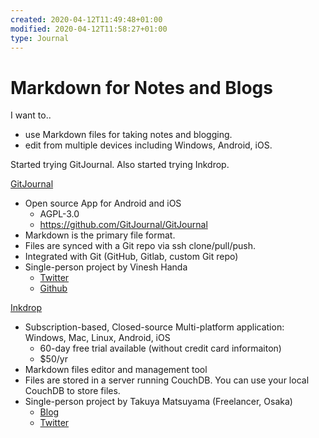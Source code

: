 ```yaml
---
created: 2020-04-12T11:49:48+01:00
modified: 2020-04-12T11:58:27+01:00
type: Journal
---
```


# Markdown for Notes and Blogs

I want to..

- use Markdown files for taking notes and blogging.
- edit from multiple devices including Windows, Android, iOS.

Started trying GitJournal. Also started trying Inkdrop.

[GitJournal](https://gitjournal.io/)

- Open source App for Android and iOS
  - AGPL-3.0
  - https://github.com/GitJournal/GitJournal
- Markdown is the primary file format.
- Files are synced with a Git repo via ssh clone/pull/push.
- Integrated with Git (GitHub, Gitlab, custom Git repo)
- Single-person project by Vinesh Handa
  - [Twitter](https://twitter.com/visheshhanda)
  - [Github](https://github.com/vHanda)

[Inkdrop](https://www.inkdrop.app/)

- Subscription-based, Closed-source Multi-platform application: Windows, Mac, Linux, Android, iOS
  - 60-day free trial available (without credit card informaiton)
  - $50/yr
- Markdown files editor and management tool
- Files are stored in a server running CouchDB. You can use your local CouchDB to store files.
- Single-person project by Takuya Matsuyama (Freelancer, Osaka)
  - [Blog](https://blog.inkdrop.info/)
  - [Twitter](https://twitter.com/inkdrop_app)
